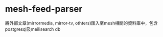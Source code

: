 # mesh-feed-parser
將外部文章(mirrormedia, mirror-tv, othters)匯入至mesh相關的資料庫中，包含postgresql及meilisearch db
